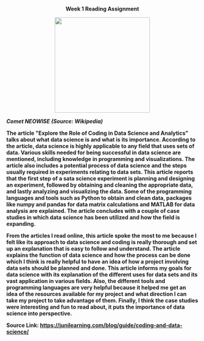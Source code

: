 <p align="center">
<b>
Week 1 Reading Assignment
  <b/>
  <p/>
  
<p align="center">
<img src= "https://upload.wikimedia.org/wikipedia/commons/4/45/PIA23792-1600x1200%281%29.jpg" width="250" height="250"> 
  <p/>
  
*Comet NEOWISE (Source: Wikipedia)*
  


The article "Explore the Role of Coding in Data Science and Analytics" talks about what data science is and what is its importance. According to the article, data science is highly applicable to any field that uses sets of data. Various skills needed for being successful in data science are mentioned, including knowledge in programming and visualizations. The article also includes a potential process of data science and the steps usually required in experiments relating to data sets. This article reports that the first step of a sata science experiment is planning and designing an experiment, followed by obtaining and cleaning the appropriate data, and lastly analyzing and visualizing the data. Some of the programming languages and tools such as Python to obtain and clean data, packages like numpy and pandas for data matrix calculations and MATLAB for data analysis are explained. The article concludes with a couple of case studies in which data science has been utilized and how the field is expanding.

From the articles I read online, this article spoke the most to me because I felt like its approach to data science and coding is really thorough and set up an explanation that is easy to follow and understand. The article explains the function of data science and how the process can be done which I think is really helpful to have an idea of how a project involving data sets should be planned and done. This article informs my goals for data science with its explanation of the different uses for data sets and its vast application in various fields. Also, the different tools and programming languages are very helpful because it helped me get an idea of the resources available for my project and what direction I can take my project to take advantage of them. Finally, I think the case studies were interesting and fun to read about, it puts the importance of data science into perspective. 

**Source Link: https://junilearning.com/blog/guide/coding-and-data-science/**
